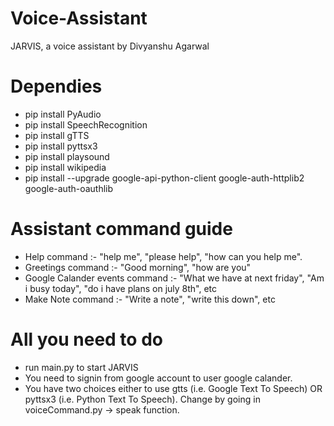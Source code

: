 # Voice-Assistant
JARVIS, a voice assistant by Divyanshu Agarwal


# Dependies
- pip install PyAudio
- pip install SpeechRecognition
- pip install gTTS
- pip install pyttsx3
- pip install playsound
- pip install wikipedia
- pip install --upgrade google-api-python-client google-auth-httplib2 google-auth-oauthlib



# Assistant command guide
- Help command :- "help me", "please help", "how can you help me".
- Greetings command :- "Good morning", "how are you"
- Google Calander events command :- "What we have at next friday", "Am i busy today", "do i have plans on july 8th", etc
- Make Note command :- "Write a note", "write this down", etc


# All you need to do
- run main.py to start JARVIS
- You need to signin from google account to user google calander.
- You have two choices either to use gtts (i.e. Google Text To Speech) OR pyttsx3 (i.e. Python Text To Speech). Change by going in voiceCommand.py -> speak function.
